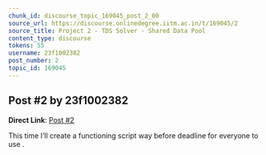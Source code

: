 ```yaml
---
chunk_id: discourse_topic_169045_post_2_00
source_url: https://discourse.onlinedegree.iitm.ac.in/t/169045/2
source_title: Project 2 - TDS Solver - Shared Data Pool
content_type: discourse
tokens: 55
username: 23f1002382
post_number: 2
topic_id: 169045
---
```


## Post #2 by 23f1002382

**Direct Link**: [Post #2](https://discourse.onlinedegree.iitm.ac.in/t/169045/2)

This time I’ll create a functioning script way before deadline for everyone to use .
